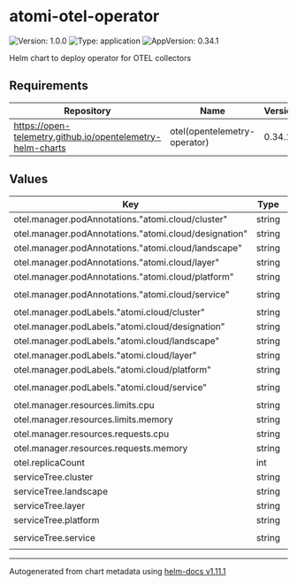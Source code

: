 # atomi-otel-operator

![Version: 1.0.0](https://img.shields.io/badge/Version-1.0.0-informational?style=flat-square) ![Type: application](https://img.shields.io/badge/Type-application-informational?style=flat-square) ![AppVersion: 0.34.1](https://img.shields.io/badge/AppVersion-0.34.1-informational?style=flat-square)

Helm chart to deploy operator for OTEL collectors

## Requirements

| Repository | Name | Version |
|------------|------|---------|
| https://open-telemetry.github.io/opentelemetry-helm-charts | otel(opentelemetry-operator) | 0.34.1 |

## Values

| Key | Type | Default | Description |
|-----|------|---------|-------------|
| otel.manager.podAnnotations."atomi.cloud/cluster" | string | `"opal"` |  |
| otel.manager.podAnnotations."atomi.cloud/designation" | string | `"operator"` |  |
| otel.manager.podAnnotations."atomi.cloud/landscape" | string | `"pichu"` |  |
| otel.manager.podAnnotations."atomi.cloud/layer" | string | `"1"` |  |
| otel.manager.podAnnotations."atomi.cloud/platform" | string | `"systems"` |  |
| otel.manager.podAnnotations."atomi.cloud/service" | string | `"telemetry-collector"` |  |
| otel.manager.podLabels."atomi.cloud/cluster" | string | `"opal"` |  |
| otel.manager.podLabels."atomi.cloud/designation" | string | `"operator"` |  |
| otel.manager.podLabels."atomi.cloud/landscape" | string | `"pichu"` |  |
| otel.manager.podLabels."atomi.cloud/layer" | string | `"1"` |  |
| otel.manager.podLabels."atomi.cloud/platform" | string | `"systems"` |  |
| otel.manager.podLabels."atomi.cloud/service" | string | `"telemetry-collector"` |  |
| otel.manager.resources.limits.cpu | string | `"200m"` |  |
| otel.manager.resources.limits.memory | string | `"256Mi"` |  |
| otel.manager.resources.requests.cpu | string | `"100m"` |  |
| otel.manager.resources.requests.memory | string | `"128Mi"` |  |
| otel.replicaCount | int | `3` |  |
| serviceTree.cluster | string | `"opal"` |  |
| serviceTree.landscape | string | `"pichu"` |  |
| serviceTree.layer | string | `"1"` |  |
| serviceTree.platform | string | `"systems"` |  |
| serviceTree.service | string | `"telemetry-collector"` |  |

----------------------------------------------
Autogenerated from chart metadata using [helm-docs v1.11.1](https://github.com/norwoodj/helm-docs/releases/v1.11.1)